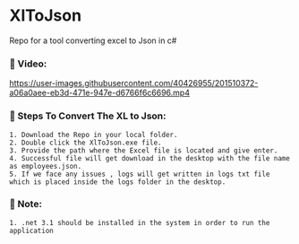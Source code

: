 # XlToJson
Repo for a tool converting excel to Json in c#

### 🙅 Video:

https://user-images.githubusercontent.com/40426955/201510372-a06a0aee-eb3d-471e-947e-d6766f6c6696.mp4

### 🙅 Steps To Convert The XL to Json:

    1. Download the Repo in your local folder.
    2. Double click the XlToJson.exe file.
    3. Provide the path where the Excel file is located and give enter.
    4. Successful file will get download in the desktop with the file name as employees.json.
    5. If we face any issues , logs will get written in logs txt file which is placed inside the logs folder in the desktop.

### 🙅 Note:
    1. .net 3.1 should be installed in the system in order to run the application 
